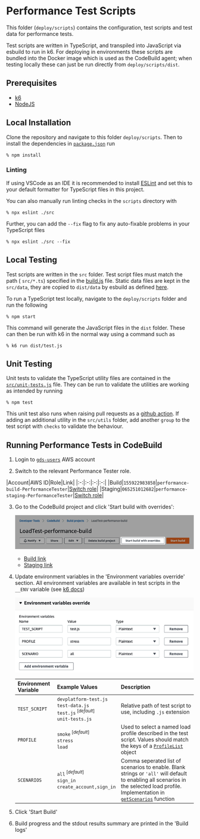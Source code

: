 # Performance Test Scripts

This folder (`deploy/scripts`) contains the configuration, test scripts and test data for performance tests.

Test scripts are written in TypeScript, and transpiled into JavaScript via esbuild to run in k6. For deploying in environments these scripts are bundled into the Docker image which is used as the CodeBuild agent; when testing locally these can just be run directly from `deploy/scripts/dist`.

## Prerequisites

- [k6](https://k6.io/docs/getting-started/installation)
- [NodeJS](https://nodejs.org/en/download/)

## Local Installation
Clone the repository and navigate to this folder `deploy/scripts`. Then to install the dependencies in [`package.json`](package.json) run

```console
% npm install
```

### Linting

If using VSCode as an IDE it is recommended to install [ESLint](https://marketplace.visualstudio.com/items?itemName=dbaeumer.vscode-eslint) and set this to your default formatter for TypeScript files in this project.

You can also manually run linting checks in the `scripts` directory with
```console
% npx eslint ./src
```

Further, you can add the `--fix` flag to fix any auto-fixable problems in your TypeScript files
```console
% npx eslint ./src --fix
```

## Local Testing
Test scripts are written in the `src` folder. Test script files must match the path ( `src/*.ts`) specified in the [build.js](build.js#L7) file. Static data files are kept in the `src/data`, they are copied to `dist/data` by esbuild as defined [here](build.js#L18-L25).

To run a TypeScript test locally, navigate to the `deploy/scripts` folder and run the following

```console
% npm start
```
This command will generate the JavaScript files in the `dist` folder. These can then be run with k6 in the normal way using a command such as

```console
% k6 run dist/test.js
```

## Unit Testing
Unit tests to validate the TypeScript utility files are contained in the [`src/unit-tests.js`](src/unit-tests.ts) file. They can be run to validate the utilities are working as intended by running

```console
% npm test
```

This unit test also runs when raising pull requests as a [github action](../../.github/workflows/push.yml). If adding an additional utility in the `src/utils` folder, add another `group` to the test script with `checks` to validate the behaviour.

## Running Performance Tests in CodeBuild
1.  Login to [`gds-users`](https://gds-users.signin.aws.amazon.com/console) AWS account

2. Switch to the relevant Performance Tester role.

|Account|AWS ID|Role|Link|
    |:-:|:-:|:-:|:-:|
    |Build|`155922983858`|`performance-build-PerformanceTester`|[Switch role](https://signin.aws.amazon.com/switchrole?roleName=performance-build-PerformanceTester&account=155922983858)|
    |Staging|`065251012682`|`performance-staging-PerformanceTester`|[Switch role](https://signin.aws.amazon.com/switchrole?roleName=performance-staging-PerformanceTester&account=065251012682)|

3. Go to the CodeBuild project and click 'Start build with overrides':

    !['Start build with overrides' button](docs/start-build-with-overrides.png)

      - [Build link](https://eu-west-2.console.aws.amazon.com/codesuite/codebuild/155922983858/projects/LoadTest-performance-build/builds/start?region=eu-west-2)
      - [Staging link](https://eu-west-2.console.aws.amazon.com/codesuite/codebuild/065251012682/projects/LoadTest-performance-build/builds/start?region=eu-west-2)

4. Update environment variables in the 'Environment variables override' section. All environment variables are available in test scripts in the `__ENV` variable (see [k6 docs](https://k6.io/docs/using-k6/environment-variables/))

    !['Environment variables override' section](docs/environment-variables-override.png)

    |Environment Variable|Example Values|Description|
    |-|-|-|
    |`TEST_SCRIPT`|`devplatform-test.js`</br>`test-data.js`</br>`test.js`<sup> [_default_]</sup></br>`unit-tests.js`|Relative path of test script to use, including `.js` extension|
    |`PROFILE`|`smoke`<sup> [_default_]</sup></br>`stress`</br>`load`|Used to select a named load profile described in the test script. Values should match the keys of a [`ProfileList`](src/utils/config/load-profiles.ts#L4) object|
    |`SCENARIOS`|`all`<sup> [_default_]</sup></br>`sign_in`</br>`create_account,sign_in`|Comma seperated list of scenarios to enable. Blank strings or `'all'` will default to enabling all scenarios in the selected load profile. Implementation in [`getScenarios`](src/utils/config/load-profiles.ts#L27-L36) function|

5. Click 'Start Build'

6. Build progress and the stdout results summary are printed in the 'Build logs'
